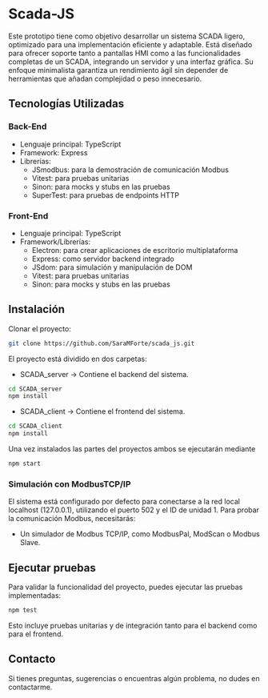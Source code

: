# Scada-JS
Este prototipo tiene como objetivo desarrollar un sistema SCADA ligero, optimizado para una implementación eficiente y adaptable. 
Está diseñado para ofrecer soporte tanto a pantallas HMI como a las funcionalidades completas de un SCADA, integrando un servidor y una interfaz gráfica. 
Su enfoque minimalista garantiza un rendimiento ágil sin depender de herramientas que añadan complejidad o peso innecesario.

## Tecnologías Utilizadas
### Back-End
- Lenguaje principal: TypeScript
- Framework: Express
- Librerías:
    - JSmodbus: para la demostración de comunicación Modbus
    - Vitest: para pruebas unitarias
    - Sinon: para mocks y stubs en las pruebas
    - SuperTest: para pruebas de endpoints HTTP

### Front-End
- Lenguaje principal: TypeScript
- Framework/Librerías:
    - Electron: para crear aplicaciones de escritorio multiplataforma
    - Express: como servidor backend integrado
    - JSdom: para simulación y manipulación de DOM
    - Vitest: para pruebas unitarias
    - Sinon: para mocks y stubs en las pruebas

## Instalación
Clonar el proyecto:
```bash
git clone https://github.com/SaraMForte/scada_js.git
```
El proyecto está dividido en dos carpetas:
- SCADA_server → Contiene el backend del sistema.
```bash
cd SCADA_server
npm install

```
- SCADA_client → Contiene el frontend del sistema.
```bash
cd SCADA_client
npm install
```
Una vez instalados las partes del proyectos ambos se ejecutarán mediante 
```bash
npm start
```
### Simulación con ModbusTCP/IP
El sistema está configurado por defecto para conectarse a la red local localhost (127.0.0.1), utilizando el puerto 502 y el ID de unidad 1.
Para probar la comunicación Modbus, necesitarás:
  - Un simulador de Modbus TCP/IP, como ModbusPal, ModScan o Modbus Slave.

## Ejecutar pruebas
Para validar la funcionalidad del proyecto, puedes ejecutar las pruebas implementadas:
```bash
npm test
```
Esto incluye pruebas unitarias y de integración tanto para el backend como para el frontend.

## Contacto
Si tienes preguntas, sugerencias o encuentras algún problema, no dudes en contactarme.
